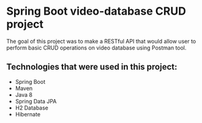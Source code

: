 # Spring Boot video-database CRUD project

The goal of this project was to make a RESTful API that would allow user to perform basic CRUD operations on video database using Postman tool. 

## Technologies that were used in this project: 

- Spring Boot 
- Maven
- Java 8
- Spring Data JPA
- H2 Database
- Hibernate